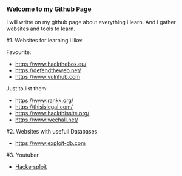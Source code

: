 ### Welcome to my Github Page

I will writte on my github page about everything i learn. And i gather websites and tools to learn.

#1. Websites for learning i like:

Favourite:

- https://www.hackthebox.eu/
- https://defendtheweb.net/
- https://www.vulnhub.com

Just to list them:

- https://www.rankk.org/
- https://thisislegal.com/
- https://www.hackthissite.org/
- https://www.wechall.net/

#2. Websites with usefull Databases

- https://www.exploit-db.com

#3. Youtuber

- [Hackersploit](https://www.youtube.com/channel/UC0ZTPkdxlAKf-V33tqXwi3Q/featured)



